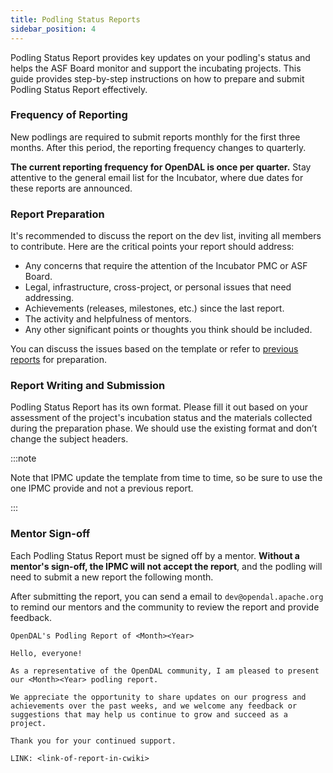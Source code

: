 ```yaml
---
title: Podling Status Reports
sidebar_position: 4
---
```


Podling Status Report provides key updates on your podling's status and helps the ASF Board monitor and support the incubating projects. This guide provides step-by-step instructions on how to prepare and submit Podling Status Report effectively.

### Frequency of Reporting

New podlings are required to submit reports monthly for the first three months. After this period, the reporting frequency changes to quarterly. 

**The current reporting frequency for OpenDAL is once per quarter.** Stay attentive to the general email list for the Incubator, where due dates for these reports are announced.

### Report Preparation

It's recommended to discuss the report on the dev list, inviting all members to contribute. Here are the critical points your report should address:

- Any concerns that require the attention of the Incubator PMC or ASF Board.
- Legal, infrastructure, cross-project, or personal issues that need addressing.
- Achievements (releases, milestones, etc.) since the last report.
- The activity and helpfulness of mentors.
- Any other significant points or thoughts you think should be included.

You can discuss the issues based on the template or refer to [previous reports](https://cwiki.apache.org/confluence/display/INCUBATOR/August2023#opendal) for preparation.

### Report Writing and Submission

Podling Status Report has its own format. Please fill it out based on your assessment of the project's incubation status and the materials collected during the preparation phase. We should use the existing format and don’t change the subject headers. 

:::note

Note that IPMC update the template from time to time, so be sure to use the one IPMC provide and not a previous report.

:::

### Mentor Sign-off

Each Podling Status Report must be signed off by a mentor. **Without a mentor's sign-off, the IPMC will not accept the report**, and the podling will need to submit a new report the following month.

After submitting the report, you can send a email to  `dev@opendal.apache.org` to remind our mentors and the community to review the report and provide feedback.

```
OpenDAL's Podling Report of <Month><Year>

Hello, everyone!

As a representative of the OpenDAL community, I am pleased to present our <Month><Year> podling report.

We appreciate the opportunity to share updates on our progress and
achievements over the past weeks, and we welcome any feedback or
suggestions that may help us continue to grow and succeed as a project.

Thank you for your continued support.

LINK: <link-of-report-in-cwiki>
```
